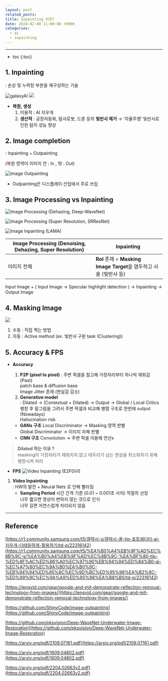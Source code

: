 ```yaml
---
layout: post
related_posts: 
title: Inpainting 이란?
date: 2024-02-08 11:00:00 +0900
categories:
  - ai
  - inpainting
---
```

* * *
* toc
{:toc}

## 1. Inpainting
: 손상 및 누락된 부분을 재구성하는 기술

 ![galaxyAI](https://blog.kakaocdn.net/dn/dy7nqX/btsGCW3Rkjg/OPBg7IbAGKJZAaSj2l7Q21/img.gif) ![](https://blog.kakaocdn.net/dn/TkI7p/btsGFsHsUr3/rkW2KQkdEeeCxO2x1Oklx1/img.jpg)

- **복원, 생성**
    1. 미용적 : AI 지우개
    2. **생산적** : 공장자동화, 탐사로봇, 드론 등의 **빛반사 제거** → ‘자율주행’ 빛반사로 인한 탐지 성능 향상

## 2. Image completion
: Inpainting + Outpainting

(복원 영역이 이미지 안 : In , 밖 : Out)

![Image Outpainting](https://blog.kakaocdn.net/dn/bEmaZM/btsGEkJZ5N6/rvDFKHgoOPW4rDGdvXtzS1/img.png)

- Outpainting은 디스플레이 산업에서 주로 쓰임

## 3. Image Processing vs Inpainting

![Image Processing (Dehazing, Deep-WaveNet)](https://blog.kakaocdn.net/dn/bQUCfv/btsGCv6zAdL/McqlIrbOC1ddZ8xsv8jINk/img.png)

![Image Processing (Super Resolution, SRResNet)](https://blog.kakaocdn.net/dn/bjatzi/btsGE471DKA/26TOygkCrpUhvIpoKkdvx0/img.png)

![Image Inpainting (LAMA)](https://blog.kakaocdn.net/dn/DVszG/btsGFxu9p4e/6KE7LLCvwvkZ5j1WJ4q5CK/img.png)

| **Image Processing** (Denoising, Dehazing, Super Resolution) | **Inpainting**                                             |
| ------------------------------------------------------------ | ---------------------------------------------------------- |
| 이미지 전체                                                       | **RoI** 존재 = **Masking Image** **Target**을 염두하고 사용 (빛반사 등) |

Input Image + ( Input Image → Specular highlight detection ) → Inpainting → Output Image

## 4. Masking Image
![](https://blog.kakaocdn.net/dn/FcIgV/btsGEWbbMJN/qVgEuL2h84mTDky4z8cnIK/img.png)

1. 수동 : 직접 찍는 방법
2. 자동 : Active method (ex. 빛반사 구분 task (Clustering))

## 5. Accuracy & FPS

- **Accuracy**
    1. **P2P (pixel to pixel)** 
        : 주변 픽셀을 참고해 가장자리부터 하나씩 채워감 (Past)  
        patch base & diffusion base  
        Image Jitter 존재 (현실감 감소)
    2. **Generative model**  
        : Dilated → (Contextual + Dilated) → Output → Global / Local Critics  
        팽창 후 밑그림을 그려서 주변 픽셀과 비교해 병렬 구조로 한번에 output (Nowadays)  
        Hallucination risk  
        

	-  **GANs 구조** 
        Local Discriminator → Masking 영역 판별  
        Global Discriminator → 이미지 자체 판별
    * **CNN 구조** 
        Convolution → 주변 픽셀 이용해 연산x

> **Dilated 하는 이유 ?**  
> masking의 가장자리가 채워지지 않고 테두리가 남는 현상을 최소화하기 위해 팽창시켜 처리

- **FPS**
![Video Inpainting (E2FGVI)](https://blog.kakaocdn.net/dn/dl3NHx/btsGFE17HrY/m56keJpP0ktW8jjY5KLKR0/img.png)
1. **Video Inpainting**   
    : HW의 발전 + Neural Nets 로 인해 빨라짐  
    - **Sampling Period** 
        시간 간격 기준 (0.01 ~ 0.001초 사이) 적절히 선정  
        너무 짧으면 영상이 변하지 않는 것으로 인식  
        너무 길면 자연스럽게 처리되지 않음

---
## Reference

[https://r1.community.samsung.com/t5/갤럭시-s/갤럭시-꿀-tip-포토에디터-ai-지우개-디테일하게-활용하기/td-p/22316142](https://r1.community.samsung.com/t5/%EA%B0%A4%EB%9F%AD%EC%8B%9C-s/%EA%B0%A4%EB%9F%AD%EC%8B%9C-%EA%BF%80-tip-%ED%8F%AC%ED%86%A0%EC%97%90%EB%94%94%ED%84%B0-ai-%EC%A7%80%EC%9A%B0%EA%B0%9C-%EB%94%94%ED%85%8C%EC%9D%BC%ED%95%98%EA%B2%8C-%ED%99%9C%EC%9A%A9%ED%95%98%EA%B8%B0/td-p/22316142)

[https://lensvid.com/gear/google-and-mit-demonstrate-reflection-removal-technology-from-images/](https://lensvid.com/gear/google-and-mit-demonstrate-reflection-removal-technology-from-images/)

[https://github.com/ShinyCode/image-outpainting](https://github.com/ShinyCode/image-outpainting)

[https://github.com/pksvision/Deep-WaveNet-Underwater-Image-Restoration](https://github.com/pksvision/Deep-WaveNet-Underwater-Image-Restoration)

[https://arxiv.org/pdf/2109.07161.pdf](https://arxiv.org/pdf/2109.07161.pdf)

[https://arxiv.org/pdf/1609.04802.pdf](https://arxiv.org/pdf/1609.04802.pdf)

[https://arxiv.org/pdf/2204.02663v2.pdf](https://arxiv.org/pdf/2204.02663v2.pdf)